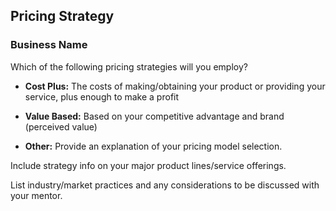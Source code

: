 ## Pricing Strategy

### Business Name

Which of the following pricing strategies will you employ?

* **Cost Plus:** The costs of making/obtaining your product or providing your service, plus enough to make a profit

* **Value Based:** Based on your competitive advantage and brand (perceived value)

* **Other:**  Provide an explanation of your pricing model selection.

Include strategy info on your major product lines/service offerings.  

List industry/market practices and any considerations to be discussed with your mentor.
